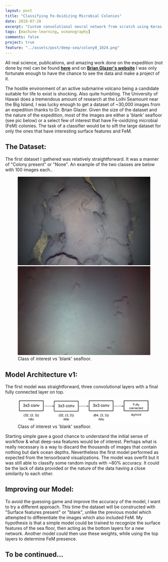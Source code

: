 ```yaml
---
layout: post
title: "Classifying Fe-Oxidizing Microbial Colonies"
date: 2018-07-20
excerpt: "Custom convolutional neural network from scratch using Keras."
tags: [machine-learning, oceanography]
comments: false
project: true
feature: "../assets/post/deep-sea/colony0_1024.png"
---
```


All real science, publications, and amazing work done on the expedition (not done by me) can be found <a href=https://earthref.org/FEMO/loihi.htm><b>here</b></a> and on <a href=https://www.soest.hawaii.edu/oceanography/glazer/Brian_T._Glazer/Publications/Publications.html><b>Brian Glazer's website</b></a>  I was only fortunate enough to have the chance to see the data and make a project of it. 


The hostile environment of an active submarine volcano being a candidate suitable for life to exist is shocking. Also quite humbling. The University of Hawaii does a tremendous amount of research at the Loihi Seamount near the Big Island, I was lucky enough to get a dataset of ~30,000 images from an expedition thanks to Dr. Brian Glazer. Given the size of the dataset and the nature of the expedition, most of the images are either a 'blank' seafloor (see pic below) or a select few of interest that have Fe-oxidizing microbial (FeM) colonies. The task of a classifier would be to sift the large dataset for only the ones that have interesting surface features and FeM.

## The Dataset:
The first dataset I gathered was relatively straightforward. It was a manner of "Colony present" or "None". An example of the two classes are below with 100 images each.. 

<figure class="half">
    <a href="../assets/post/deep-sea/colony0_1024.png"><img src="../assets/post/deep-sea/colony0_1024.png"></a>
    <a href="../assets/post/deep-sea/none0_1024.png"><img src="../assets/post/deep-sea/none8_1024.png"></a>
    <figcaption>Class of interest vs 'blank' seafloor.</figcaption>
</figure>

## Model Architecture v1:
The first model was straightforward, three convolutional layers with a final fully connected layer on top.  

<figure>
    <a href="../assets/post/deep-sea/network.png"><img src="../assets/post/deep-sea/architecture.png"></a>
    <figcaption>Class of interest vs 'blank' seafloor.</figcaption>
</figure>


Starting simple gave a good chance to understand the initial sense of workflow & what deep-sea features would be of interest. Perhaps what is really necessary is a way to discard the thousands of images that contain nothing but dark ocean depths. Nevertheless the first model performed as expected from the tensorboard visualizations. The model was overfit but it was still able to classify some random inputs with ~80% accuracy. It could be the lack of data provided or the nature of the data having a close similarity to each other.  

## Improving our Model:
To avoid the guessing game and improve the accuracy of the model, I want to try a different approach. This time the dataset will be constructed with "Surface features present" or "blank", unlike the previous model which attempted to differentiate the images which also included FeM. My hypothesis is that a simple model could be trained to recognize the surface features of the sea floor, then acting as the bottom layers for a new network. Another model could then use these weights, while using the top layers to determine FeM presence. 

## To be continued... 





